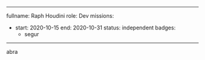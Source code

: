 ---
fullname: Raph Houdini
role: Dev
missions:
  - start: 2020-10-15
    end: 2020-10-31
    status: independent
  badges:
    - segur
  ---

  abra
